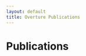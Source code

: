 ```yaml
---
layout: default
title: Overture Publications
---
```


# Publications

<script src="http://bibbase.org/show?bib=lausdahl.bib&jsonp=1"></script> 




